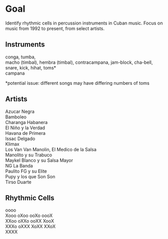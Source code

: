 # Goal
Identify rhythmic cells in percussion instruments in Cuban music. Focus on music from 1992 to present, from select artists.

## Instruments
conga, tumba,\
macho (timbal), hembra (timbal), contracampana, jam-block, cha-bell,\
snare, kick, hihat, toms*\
campana

*potential issue: different songs may have differing numbers of toms

## Artists
Azucar Negra\
Bamboleo\
Charanga Habanera\
El Niño y la Verdad\
Havana de Primera\
Issac Delgado\
Klimax\
Los Van Van
Manolin, El Medico de la Salsa\
Manolito y su Trabuco\
Maykel Blanco y su Salsa Mayor\
NG La Banda\
Paulito FG y su Elite\
Pupy y los que Son Son\
Tirso Duarte 


## Rhythmic Cells
oooo\
Xooo
oXoo
ooXo
oooX\
XXoo
oXXo
ooXX
XooX\
XXXo
oXXX
XoXX
XXoX\
XXXX
